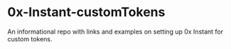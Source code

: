 # 0x-Instant-customTokens
An informational repo with links and examples on setting up 0x Instant for custom tokens.
